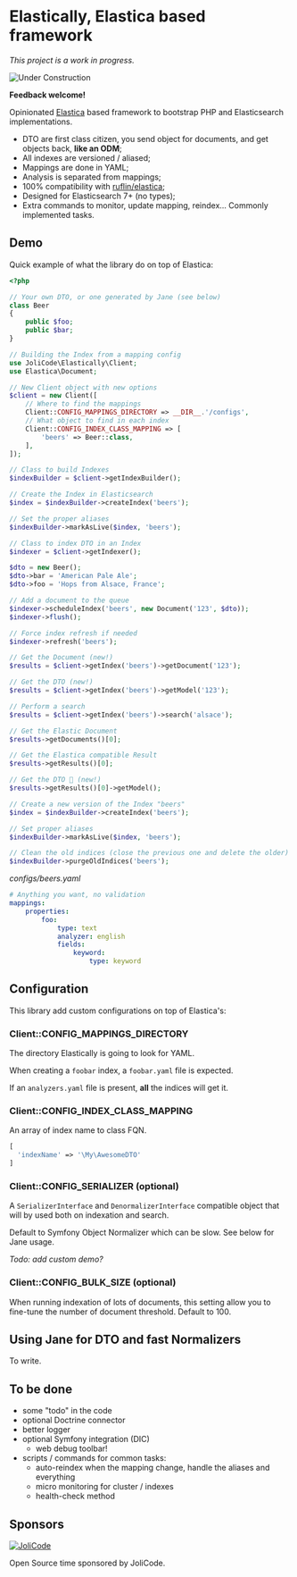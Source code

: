 # Elastically, **Elastica** based framework

*This project is a work in progress.*

![Under Construction](https://jolicode.com/media/original/2019/construction.gif "Optional title")

**Feedback welcome!**

Opinionated [Elastica](https://github.com/ruflin/Elastica) based framework to bootstrap PHP and Elasticsearch implementations.

- DTO are first class citizen, you send object for documents, and get objects back, **like an ODM**;
- All indexes are versioned / aliased;
- Mappings are done in YAML;
- Analysis is separated from mappings;
- 100% compatibility with [ruflin/elastica](https://github.com/ruflin/Elastica);
- Designed for Elasticsearch 7+ (no types);
- Extra commands to monitor, update mapping, reindex... Commonly implemented tasks.

## Demo

Quick example of what the library do on top of Elastica:

```php
<?php

// Your own DTO, or one generated by Jane (see below)
class Beer
{
    public $foo;
    public $bar;
}

// Building the Index from a mapping config
use JoliCode\Elastically\Client;
use Elastica\Document;

// New Client object with new options
$client = new Client([
    // Where to find the mappings
    Client::CONFIG_MAPPINGS_DIRECTORY => __DIR__.'/configs',
    // What object to find in each index
    Client::CONFIG_INDEX_CLASS_MAPPING => [
        'beers' => Beer::class,    
    ],
]);

// Class to build Indexes
$indexBuilder = $client->getIndexBuilder();

// Create the Index in Elasticsearch
$index = $indexBuilder->createIndex('beers');

// Set the proper aliases
$indexBuilder->markAsLive($index, 'beers');

// Class to index DTO in an Index
$indexer = $client->getIndexer();

$dto = new Beer();
$dto->bar = 'American Pale Ale';
$dto->foo = 'Hops from Alsace, France';

// Add a document to the queue
$indexer->scheduleIndex('beers', new Document('123', $dto));
$indexer->flush();

// Force index refresh if needed
$indexer->refresh('beers');

// Get the Document (new!)
$results = $client->getIndex('beers')->getDocument('123');

// Get the DTO (new!)
$results = $client->getIndex('beers')->getModel('123');

// Perform a search
$results = $client->getIndex('beers')->search('alsace');

// Get the Elastic Document
$results->getDocuments()[0];

// Get the Elastica compatible Result
$results->getResults()[0];

// Get the DTO 🎉 (new!)
$results->getResults()[0]->getModel();

// Create a new version of the Index "beers"
$index = $indexBuilder->createIndex('beers');

// Set proper aliases
$indexBuilder->markAsLive($index, 'beers');

// Clean the old indices (close the previous one and delete the older)
$indexBuilder->purgeOldIndices('beers');
```

*configs/beers.yaml*

```yaml
# Anything you want, no validation
mappings:
    properties:
        foo:
            type: text
            analyzer: english
            fields:
                keyword:
                    type: keyword
```

## Configuration

This library add custom configurations on top of Elastica's:

### Client::CONFIG_MAPPINGS_DIRECTORY

The directory Elastically is going to look for YAML.

When creating a `foobar` index, a `foobar.yaml` file is expected.

If an `analyzers.yaml` file is present, **all** the indices will get it.

### Client::CONFIG_INDEX_CLASS_MAPPING
 
An array of index name to class FQN.

```php
[
  'indexName' => '\My\AwesomeDTO'
]
```

### Client::CONFIG_SERIALIZER (optional)

A `SerializerInterface` and `DenormalizerInterface` compatible object that will by used both on indexation and search.

Default to Symfony Object Normalizer which can be slow. See below for Jane usage.

*Todo: add custom demo?*

### Client::CONFIG_BULK_SIZE (optional)
    
When running indexation of lots of documents, this setting allow you to fine-tune the number of document threshold. Default to 100.

## Using Jane for DTO and fast Normalizers

To write.

## To be done

- some "todo" in the code
- optional Doctrine connector
- better logger
- optional Symfony integration (DIC)
  - web debug toolbar!
- scripts / commands for common tasks:
  - auto-reindex when the mapping change, handle the aliases and everything
  - micro monitoring for cluster / indexes
  - health-check method

## Sponsors

[![JoliCode](https://jolicode.com/images/logo.svg)](https://jolicode.com)

Open Source time sponsored by JoliCode.
